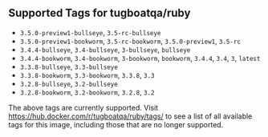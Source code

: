 ## Supported Tags for tugboatqa/ruby

* `3.5.0-preview1-bullseye`, `3.5-rc-bullseye`
* `3.5.0-preview1-bookworm`, `3.5-rc-bookworm`, `3.5.0-preview1`, `3.5-rc`
* `3.4.4-bullseye`, `3.4-bullseye`, `3-bullseye`, `bullseye`
* `3.4.4-bookworm`, `3.4-bookworm`, `3-bookworm`, `bookworm`, `3.4.4`, `3.4`, `3`, `latest`
* `3.3.8-bullseye`, `3.3-bullseye`
* `3.3.8-bookworm`, `3.3-bookworm`, `3.3.8`, `3.3`
* `3.2.8-bullseye`, `3.2-bullseye`
* `3.2.8-bookworm`, `3.2-bookworm`, `3.2.8`, `3.2`

The above tags are currently supported. Visit https://hub.docker.com/r/tugboatqa/ruby/tags/ to see a list of all available tags for this image, including those that are no longer supported.
